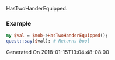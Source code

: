 HasTwoHanderEquipped.
### Example

```perl
my $val = $mob->HasTwoHanderEquipped();
quest::say($val); # Returns bool
```


Generated On 2018-01-15T13:04:48-08:00